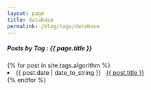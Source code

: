 ```yaml
---
layout: page
title: database
permalink: /blog/tags/database
---
```

 
<h5> Posts by Tag : {{ page.title }} </h5>

<div class="card">
{% for post in site.tags.algorithm %}
 <li class="category-posts"><span>{{ post.date | date_to_string }}</span> &nbsp; <a href="{{ post.url }}">{{ post.title }}</a></li>
{% endfor %}
</div>